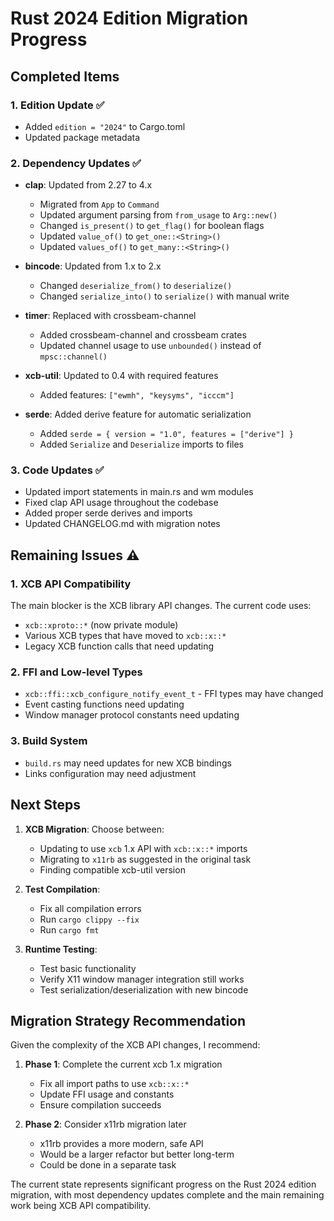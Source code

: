 # Rust 2024 Edition Migration Progress

## Completed Items

### 1. Edition Update ✅
- Added `edition = "2024"` to Cargo.toml
- Updated package metadata

### 2. Dependency Updates ✅
- **clap**: Updated from 2.27 to 4.x
  - Migrated from `App` to `Command`
  - Updated argument parsing from `from_usage` to `Arg::new()` 
  - Changed `is_present()` to `get_flag()` for boolean flags
  - Updated `value_of()` to `get_one::<String>()`
  - Updated `values_of()` to `get_many::<String>()`
  
- **bincode**: Updated from 1.x to 2.x
  - Changed `deserialize_from()` to `deserialize()`
  - Changed `serialize_into()` to `serialize()` with manual write
  
- **timer**: Replaced with crossbeam-channel
  - Added crossbeam-channel and crossbeam crates
  - Updated channel usage to use `unbounded()` instead of `mpsc::channel()`
  
- **xcb-util**: Updated to 0.4 with required features
  - Added features: `["ewmh", "keysyms", "icccm"]`
  
- **serde**: Added derive feature for automatic serialization
  - Added `serde = { version = "1.0", features = ["derive"] }`
  - Added `Serialize` and `Deserialize` imports to files

### 3. Code Updates ✅
- Updated import statements in main.rs and wm modules
- Fixed clap API usage throughout the codebase
- Added proper serde derives and imports
- Updated CHANGELOG.md with migration notes

## Remaining Issues ⚠️

### 1. XCB API Compatibility
The main blocker is the XCB library API changes. The current code uses:
- `xcb::xproto::*` (now private module)
- Various XCB types that have moved to `xcb::x::*`
- Legacy XCB function calls that need updating

### 2. FFI and Low-level Types
- `xcb::ffi::xcb_configure_notify_event_t` - FFI types may have changed
- Event casting functions need updating
- Window manager protocol constants need updating

### 3. Build System
- `build.rs` may need updates for new XCB bindings
- Links configuration may need adjustment

## Next Steps

1. **XCB Migration**: Choose between:
   - Updating to use `xcb` 1.x API with `xcb::x::*` imports
   - Migrating to `x11rb` as suggested in the original task
   - Finding compatible xcb-util version

2. **Test Compilation**: 
   - Fix all compilation errors
   - Run `cargo clippy --fix` 
   - Run `cargo fmt`

3. **Runtime Testing**:
   - Test basic functionality
   - Verify X11 window manager integration still works
   - Test serialization/deserialization with new bincode

## Migration Strategy Recommendation

Given the complexity of the XCB API changes, I recommend:

1. **Phase 1**: Complete the current xcb 1.x migration
   - Fix all import paths to use `xcb::x::*` 
   - Update FFI usage and constants
   - Ensure compilation succeeds

2. **Phase 2**: Consider x11rb migration later
   - x11rb provides a more modern, safe API
   - Would be a larger refactor but better long-term
   - Could be done in a separate task

The current state represents significant progress on the Rust 2024 edition migration, with most dependency updates complete and the main remaining work being XCB API compatibility.
